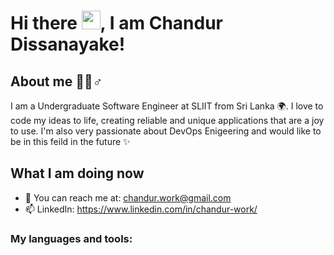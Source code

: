 # Hi there <img src="https://raw.githubusercontent.com/MartinHeinz/MartinHeinz/master/wave.gif" style="max-width:100%;" width="30px">,  I am Chandur Dissanayake!

## About me 🙋‍♂️♂️

I am a Undergraduate Software Engineer at SLIIT from Sri Lanka 🌍. I love to code my ideas to life, creating reliable and unique applications that are a joy to use. I'm also very passionate about DevOps Enigeering and would like to be in this feild in the future ✨

## What I am doing now

* 📮 You can reach me at: chandur.work@gmail.com
* 📫 LinkedIn: https://www.linkedin.com/in/chandur-work/

### My languages and tools: 
<code><JavaScript></code>

